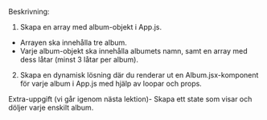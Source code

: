 Beskrivning:

1. Skapa en array med album-objekt i App.js.

- Arrayen ska innehålla tre album.
- Varje album-objekt ska innehålla albumets namn, samt en array med dess låtar (minst 3 låtar per album).

2. Skapa en dynamisk lösning där du renderar ut en Album.jsx-komponent för varje album i App.js med hjälp av loopar och props.

Extra-uppgift (vi går igenom nästa lektion)- Skapa ett state som visar och döljer varje enskilt album.
